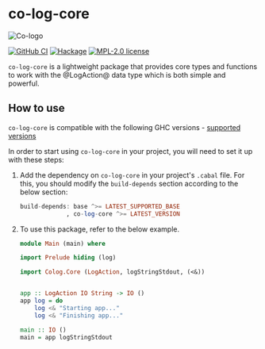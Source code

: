# co-log-core

![Co-logo](https://user-images.githubusercontent.com/8126674/80955687-92f21a80-8df7-11ea-90d3-422dafdc8391.png)

[![GitHub CI](https://github.com/co-log/co-log-core/workflows/CI/badge.svg)](https://github.com/co-log/co-log-core/actions)
[![Hackage][hk-img-core]][hk-core]
[![MPL-2.0 license](https://img.shields.io/badge/license-MPL--2.0-blue.svg)](https://github.com/kowainik/co-log/blob/main/LICENSE)

`co-log-core` is a lightweight package that provides core types and functions to 
work with the @LogAction@ data type which is both simple and powerful.

## How to use

`co-log-core` is compatible with the following GHC
versions - [supported versions](https://matrix.hackage.haskell.org/#/package/co-log-core)

In order to start using `co-log-core` in your project, you
will need to set it up with these steps:

1. Add the dependency on `co-log-core` in your project's
   `.cabal` file. For this, you should modify the `build-depends`
   section according to the below section:

   ```haskell
   build-depends: base ^>= LATEST_SUPPORTED_BASE
                , co-log-core ^>= LATEST_VERSION
   ```

2. To use this package, refer to the below example.

   ```haskell
   module Main (main) where

   import Prelude hiding (log)

   import Colog.Core (LogAction, logStringStdout, (<&))


   app :: LogAction IO String -> IO ()
   app log = do
       log <& "Starting app..."
       log <& "Finishing app..."

   main :: IO ()
   main = app logStringStdout
   ```
 
 
[hk-img-core]: https://img.shields.io/hackage/v/co-log-core.svg?logo=haskell
[hk-core]: https://hackage.haskell.org/package/co-log-core

